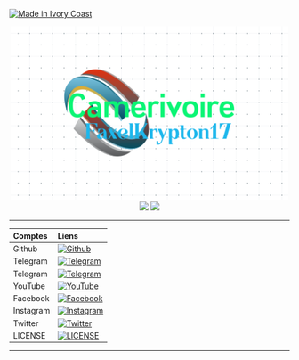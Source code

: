 <p align="left">
<a href="#"><img title="Made in Ivory Coast" src="https://img.shields.io/badge/MADE%20IN-IVORY COAST-green?colorA=%23ff0000&colorB=%23017e40"></a>
</p>

<p align="center"> 
  <img src="https://raw.githubusercontent.com/camerivoire/camerivoire/master/CamerIvoire/CamerIvoire.png" width="500"/>
  <img src="https://github-readme-stats.vercel.app/api?username=camerivoire&show_icons=true&theme=dark"/>
  <img src="https://github-readme-stats.anuraghazra1.vercel.app/api/top-langs/?username=camerivoire&layout=compact&theme=radical"/>
</p>

-----------------------------------------------------------------------------------------------------------------------------------------------------------------------
| Comptes       |                                                                      Liens                                                                          |  
|:--------------|:----------------------------------------------------------------------------------------------------------------------------------------------------|
| Github        |[![Github](https://img.shields.io/badge/Github-%40camerivoire-Orange?logo=github)](https://github.com/camerivoire)                                   |     
| Telegram      |[![Telegram](https://img.shields.io/badge/Telegram-%40Termux&Linux-cyan?logo=telegram)](https://t.me/Linux_Tor)                                      | 
| Telegram      |[![Telegram](https://img.shields.io/badge/Telegram-%40Krypton17-cyan?logo=telegram)](https://t.me/Krypton17)                                         |                           
| YouTube       |[![YouTube](https://img.shields.io/badge/Youtube-%40CamerIvoire-red?logo=youtube)](https://www.youtube.com/c/FASTERAXEL?sub_confirmation=1)          | 
| Facebook      |[![Facebook](https://img.shields.io/badge/Facebook-%40Faxel--19-teal?logo=Facebook)](https://www.facebook.com/camerivoire)                           |                                     
| Instagram     |[![Instagram](https://img.shields.io/badge/Instagram-%40camerivoire-magenta?logo=instagram)](https://www.instagram.com/camerivoire)                  |                                    
| Twitter       |[![Twitter](https://img.shields.io/twitter/url/http/shields.io.svg?style=social)](https://twitter.com/FaxelKrypton)                                  |                
| LICENSE       |[![LICENSE](https://img.shields.io/badge/License-MIT-lightgrey.svg?logo=License-MIT)](https://raw.githubusercontent.com/phantom-19/yutube/master/MIT)| 
-----------------------------------------------------------------------------------------------------------------------------------------------------------------------

